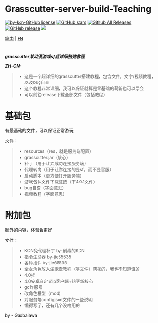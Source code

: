 # Grasscutter-server-build-Teaching

[![by-kcn-GitHub license](https://img.shields.io/github/license/Gaobaiawa/Grasscutter-server-build-Teaching)](https://github.com/Gaobaiawa/Grasscutter-server-build-Teaching/blob/main/LICENSE) 
 [![GitHub stars](https://img.shields.io/github/stars/Gaobaiawa/Grasscutter-server-build-Teachingl)](https://github.com/Gaobaiawa/Grasscutter-server-build-Teaching/stargazers) 
 [![Github All Releases](https://img.shields.io/github/downloads/Gaobaiawa/Grasscutter-server-build-Teaching/total.svg)](https://github.com/Gaobaiawa/Grasscutter-server-build-Teaching/releases) 
 [![GitHub release](https://img.shields.io/github/v/release/Gaobaiawa/Grasscutter-server-build-Teaching)](https://github.com/Gaobaiawa/Grasscutter-server-build-Teaching/releases/latest)
    <a href="https://github.com/Gaobaiawa/Grasscutter-server-build-Teaching/network/members"><img src="https://img.shields.io/github/forks/Gaobaiawa/Grasscutter-server-build-Teaching.svg?color=blue&logo=github"></a>

[简中](README.md) | [EN](README_en-US..md)
# 
**_grasscutter某动漫游戏sf超详细搭建教程_**

**_ZH-CN:_**
> - 这是一个超详细的grasscutter搭建教程，包含文件，文字/视频教程，以及bug自查
> - 这个教程非常详细，我可以保证就算是零基础的萌新也可以学会
> - 可以前往release下载全部文件（包括教程）

# 基础包

有最基础的文件，可以保证正常游玩

文件：
> - resources（res，就是服务端配置）
> - grasscutter.jar（核心）
> - 补丁（用于让弄成功连接服务端）
> - 代理转向（用于让你连接的是sf，而不是官服）
> - 启动脚本（更方便打开服务端）
> - 游戏包体文件下载链接（下4.0.1文件）
> - bug自查（字面意思）
> - 视频教程（字面意思）

# 附加包

额外的内容，体验会更好

文件：
> - KCN免代理补丁 by-剧毒的KCN
> - 指令生成器 by-jie65535
> - 各种插件 by-jie65535
> - 全女角色放入尘歌壶教程（等文件）瞎找的，我也不知道谁的
> - 4.0挂
> - 4.0安卓自定义ip客户端+热更新核心
> - gc炸服器
> - 改角色模型（mod）
> - 对服务端configjson文件的一些说明
> - 懒得写了，还有几个没啥用的

by - Gaobaiawa
